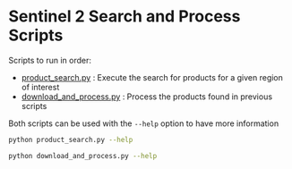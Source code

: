 # Sentinel 2 Search and Process Scripts

Scripts to run in order:

* [product_search.py](product_search.py) : Execute the search for products for a given region of interest
* [download_and_process.py](download_and_process.py) : Process the products found in previous scripts

Both scripts can be used with the `--help` option to have more information

```bash
python product_search.py --help
```

```bash
python download_and_process.py --help
```